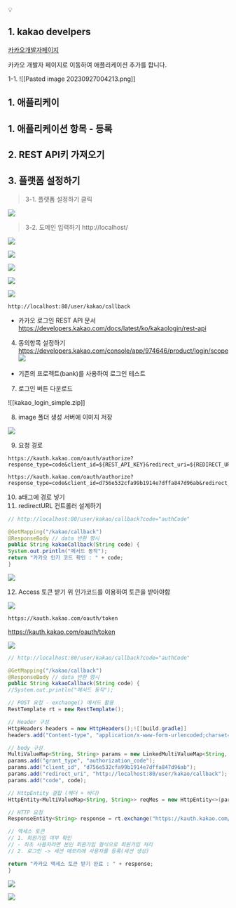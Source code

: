 
:bulb:


## 1. kakao develpers

[카카오개발자페이지](https://developers.kakao.com/)

카카오 개발자 페이지로 이동하여 애플리케이션 추가를 합니다.

1-1. 
![[Pasted image 20230927004213.png]]

## 1. 애플리케이


## 1. 애플리케이션 항목 - 등록
## 2. REST API키 가져오기 

## 3. 플랫폼 설정하기
> 3-1. 플랫폼 설정하기 클릭

![](https://i.imgur.com/lyPO9ZW.png)

> 3-2. 도메인 입력하기
	http://localhost/
  
![](https://i.imgur.com/2rmEtDN.png)


![](https://i.imgur.com/qB125zS.png)


![](https://i.imgur.com/XCaWTc0.png)

![](https://i.imgur.com/gCD06NW.png)

![](https://i.imgur.com/pE9sqw9.png)

```
http://localhost:80/user/kakao/callback
```

-  카카오 로그인 REST API 문서
https://developers.kakao.com/docs/latest/ko/kakaologin/rest-api

4.  동의항목 설정하기 
https://developers.kakao.com/console/app/974646/product/login/scope 
![](https://i.imgur.com/kOS3qrM.png)

- 기존의 프로젝트(bank)를 사용하여 로그인 테스트

7. 로그인 버튼 다운로드

![[kakao_login_simple.zip]]

8. image 폴더 생성 서버에 이미지 저장

![](https://i.imgur.com/Bf8hHnR.png)



9. 요청 경로 

```
https://kauth.kakao.com/oauth/authorize?response_type=code&client_id=${REST_API_KEY}&redirect_uri=${REDIRECT_URI}
```

```
https://kauth.kakao.com/oauth/authorize?response_type=code&client_id=d756e532cfa99b1914e7dffa847d96ab&redirect_uri=http://localhost:80/user/kakao/callback
```

10. a태그에 경로 넣기
11.  redirectURL 컨트롤러 설계하기

```java
// http://localhost:80/user/kakao/callback?code="authCode"

@GetMapping("/kakao/callback")
@ResponseBody // data 반환 명시
public String kakaoCallback(String code) {
System.out.println("메서드 동작");
return "카카오 인가 코드 확인 : " + code;
}
```


![](https://i.imgur.com/fcIRNNw.png)


12.  Access 토큰 받기
 위 인가코드를 이용하여 토큰을 받아야함 
 
 
 ![](https://i.imgur.com/gZRObwf.png)
 


```html
https://kauth.kakao.com/oauth/token
```


https://kauth.kakao.com/oauth/token


![](https://i.imgur.com/1Ly8MMk.png)


```java
// http://localhost:80/user/kakao/callback?code="authCode"

@GetMapping("/kakao/callback")
@ResponseBody // data 반환 명시
public String kakaoCallback(String code) {
//System.out.println("메서드 동작");

// POST 요청 - exchange() 메서드 활용
RestTemplate rt = new RestTemplate();

// Header 구성
HttpHeaders headers = new HttpHeaders();![[build.gradle]]
headers.add("Content-type", "application/x-www-form-urlencoded;charset=utf-8");

// body 구성
MultiValueMap<String, String> params = new LinkedMultiValueMap<String, String>();
params.add("grant_type", "authorization_code");
params.add("client_id", "d756e532cfa99b1914e7dffa847d96ab");
params.add("redirect_uri", "http://localhost:80/user/kakao/callback");
params.add("code", code);

// HttpEntity 결합 (헤더 + 바디)
HttpEntity<MultiValueMap<String, String>> reqMes = new HttpEntity<>(params, headers);

// HTTP 요청
ResponseEntity<String> response = rt.exchange("https://kauth.kakao.com/oauth/token", HttpMethod.POST, reqMes, String.class);

// 액세스 토큰
// 1. 회원가입 여부 확인
// - 최초 사용자라면 본인 회원가입 형식으로 회원가입 처리
// 2. 로그인 -> 세션 메모리에 사용자를 등록(세션 생성)

return "카카오 액세스 토큰 받기 완료 : " + response;
}
```


![](https://i.imgur.com/mWfKPKm.png)


![](https://i.imgur.com/nWv8m3f.png)
